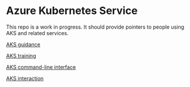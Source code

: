 # Azure Kubernetes Service

This repo is a work in progress. It should provide pointers to people using AKS and related services. 

[AKS guidance](./aks_guidance.md)

[AKS training](./aks_training.md)

[AKS command-line interface](./101aks.sh)

[AKS interaction](./aks_interaction.md)
